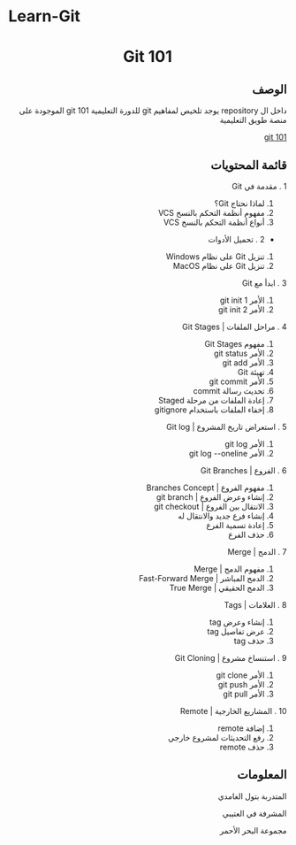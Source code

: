 # Learn-Git
<h1 align="center">Git 101 </h1>



<h2 align="right">الوصف</h2>
<p align="right" dir="rtl">
<div dir = rtl >  داخل ال repository يوجد تلخيص لمفاهيم git للدورة التعليمية git 101 الموجودة على منصة طويق التعليمية   </dir > 

[git 101 ](https://tuwaiq.codes/courses/32a55d39-77ca-4121-ba14-b861dd5715e5/view)

<h2 align="right">قائمة المحتويات</h2>
<div dir="rtl">

1 . مقدمة في Git

1. لماذا نحتاج Git؟
2. مفهوم أنظمة التحكم بالنسخ VCS
3. أنواع أنظمة التحكم بالنسخ VCS

- 2 . تحميل الأدوات

1. تنزيل Git على نظام Windows
2. تنزيل Git على نظام MacOS

3 . ابدأ مع Git

1. الأمر git init  1
2. الأمر git init  2

4 . مراحل الملفات | Git Stages

1. مفهوم Git Stages
2. الأمر git status
3. الأمر git add
4. تهيئة Git
5. الأمر git commit
6. تحديث رسالة commit
7. إعادة الملفات من مرحلة Staged
8. إخفاء الملفات باستخدام gitignore

5 . استعراض تاريخ المشروع | Git log

1. الأمر git log
2. الأمر git log --oneline

6 . الفروع | Git Branches

1. مفهوم الفروع | Branches Concept
2. إنشاء وعرض الفروع | git branch
3. الانتقال بين الفروع | git checkout
4. إنشاء فرع جديد والانتقال له
5. إعادة تسمية الفرع
6. حذف الفرع

7 . الدمج | Merge

1. مفهوم الدمج | Merge
2. الدمج المباشر | Fast-Forward Merge
3. الدمج الحقيقي | True Merge

8 . العلامات | Tags

1. إنشاء وعرض tag
2. عرض تفاصيل tag
3. حذف tag

9 . استنساخ مشروع | Git Cloning

1. الأمر git clone
2. الأمر git push
3. الأمر git pull

10 . المشاريع الخارجية | Remote

1. إضافة remote
2. رفع التحديثات لمشروع خارجي
3. حذف remote

</div>

<h2 align="right">المعلومات</h2>

<p align="right"> المتدربة بتول الغامدي  </p>
<p align="right">المشرفة في العتيبي</p>
<p align="right">مجموعة البحر الأحمر</p>
